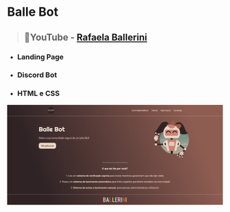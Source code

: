 # Balle Bot
> ## 📍YouTube - [Rafaela Ballerini](https://youtu.be/llF6vD-RljE?si=F4RN1BhodSYRDQo1)
*  ### Landing Page
* ### Discord Bot
* ### HTML e CSS

![Home page](assets/ballerini-home-page.png)
